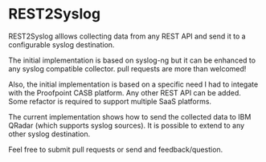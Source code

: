 # REST2Syslog
REST2Syslog alllows collecting data from any REST API and send it to a configurable syslog destination.

The initial implementation is based on syslog-ng but it can be enhanced to any syslog compatible collector. pull requests are more than welcomed!

Also, the initial implementation is based on a specific need I had to integate with the Proofpoint CASB platform. Any other REST API can be added. Some refactor is required to support multiple SaaS platforms.

The current implementation shows how to send the collected data to IBM QRadar (which supports syslog sources). It is possible to extend to any other syslog destination.

Feel free to submit pull requests or send and feedback/question.